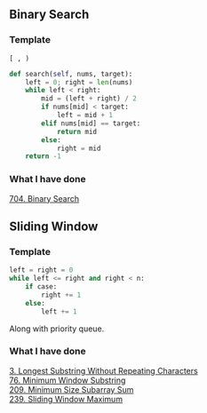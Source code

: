 ## Binary Search
### Template
`[ , )`

``` python
def search(self, nums, target):
    left = 0; right = len(nums)
    while left < right:
        mid = (left + right) / 2
        if nums[mid] < target:
            left = mid + 1
        elif nums[mid] == target:
            return mid
        else:
            right = mid
    return -1
```
### What I have done
[704. Binary Search](https://leetcode.com/problems/binary-search/description/)  

## Sliding Window
### Template
``` python
left = right = 0
while left <= right and right < n:
    if case:
        right += 1
    else:
        left += 1
```
Along with priority queue.
### What I have done
[3. Longest Substring Without Repeating Characters](https://leetcode.com/problems/longest-substring-without-repeating-characters/description/)  
[76. Minimum Window Substring](https://leetcode.com/problems/minimum-window-substring/description/)  
[209. Minimum Size Subarray Sum](https://leetcode.com/problems/minimum-size-subarray-sum/description/)  
[239. Sliding Window Maximum](https://leetcode.com/problems/sliding-window-maximum/description/)
